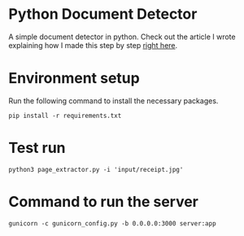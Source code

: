 # Python Document Detector
A simple document detector in python. Check out the article I wrote explaining how I made this step by step [right here](https://medium.com/intelligentmachines/document-detection-in-python-2f9ffd26bf65).

# Environment setup
Run the following command to install the necessary packages.
```
pip install -r requirements.txt
```

# Test run
```
python3 page_extractor.py -i 'input/receipt.jpg'
```

# Command to run the server
```
gunicorn -c gunicorn_config.py -b 0.0.0.0:3000 server:app
```